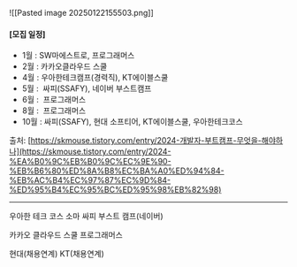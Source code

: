 ![[Pasted image 20250122155503.png]]
#### [모집 일정]

- 1월 : SW마에스트로, 프로그래머스
- 2월 : 카카오클라우드 스쿨
- 4월 : 우아한테크캠프(경력직), KT에이블스쿨
- 5월 :  싸피(SSAFY), 네이버 부스트캠프
- 6월 :  프로그래머스
- 8월 :  프로그래머스
- 10월 : 싸피(SSAFY), 현대 소프티어, KT에이블스쿨, 우아한테크코스

출처: [https://skmouse.tistory.com/entry/2024-개발자-부트캠프-무엇을-해야하나](https://skmouse.tistory.com/entry/2024-%EA%B0%9C%EB%B0%9C%EC%9E%90-%EB%B6%80%ED%8A%B8%EC%BA%A0%ED%94%84-%EB%AC%B4%EC%97%87%EC%9D%84-%ED%95%B4%EC%95%BC%ED%95%98%EB%82%98) 

---

우아한 테크 코스
소마
싸피
부스트 캠프(네이버)

카카오 클라우드 스쿨
프로그래머스



현대(채용연계)
KT(채용연계)